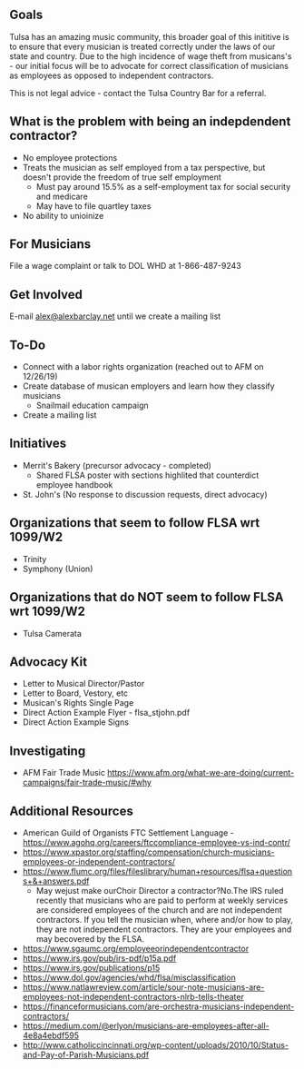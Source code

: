 ## Goals
Tulsa has an amazing music community, this broader goal of this inititive is to ensure that every musician is treated correctly under the laws of our state and country. Due to the high incidence of wage theft from musicans's  - our initial focus will be to advocate for correct classification of musicians as employees as opposed to independent contractors. 

This is not legal advice - contact the Tulsa Country Bar for a referral. 

## What is the problem with being an indepdendent contractor?
- No employee protections
- Treats the musician as self employed from a tax perspective, but doesn't provide the freedom of true self employment 
   - Must pay around 15.5% as a self-employment tax for social security and medicare
   - May have to file quartley taxes
 - No ability to unioinize

## For Musicians 
File a wage complaint or talk to DOL WHD at 1-866-487-9243

## Get Involved
E-mail alex@alexbarclay.net until we create a mailing list

## To-Do 
- Connect with a labor rights organization (reached out to AFM on 12/26/19) 
- Create database of musican employers and learn how they classify musicians 
   - Snailmail education campaign
- Create a mailing list 

## Initiatives
- Merrit's Bakery (precursor advocacy - completed)
   - Shared FLSA poster with sections highlited that counterdict employee handbook
- St. John's (No response to discussion requests, direct advocacy) 

## Organizations that seem to follow FLSA wrt 1099/W2
- Trinity 
- Symphony (Union) 
 
## Organizations that do NOT seem to follow FLSA wrt 1099/W2
- Tulsa Camerata

## Advocacy Kit
- Letter to Musical Director/Pastor
- Letter to Board, Vestory, etc
- Musican's Rights Single Page
- Direct Action Example Flyer - flsa_stjohn.pdf
- Direct Action Example Signs 

## Investigating 
- AFM Fair Trade Music https://www.afm.org/what-we-are-doing/current-campaigns/fair-trade-music/#why

## Additional Resources 
- American Guild of Organists FTC Settlement Language - https://www.agohq.org/careers/ftccompliance-employee-vs-ind-contr/
- https://www.xpastor.org/staffing/compensation/church-musicians-employees-or-independent-contractors/
- https://www.flumc.org/files/fileslibrary/human+resources/flsa+questions+&+answers.pdf
   - May wejust make ourChoir Director a contractor?No.The IRS ruled recently that musicians who are paid to perform at weekly services are considered employees of the church and are not independent contractors.  If you tell the musician when, where and/or how to play, they are not independent contractors.  They are your employees and may becovered by the FLSA.
- https://www.sgaumc.org/employeeorindependentcontractor
- https://www.irs.gov/pub/irs-pdf/p15a.pdf
- https://www.irs.gov/publications/p15
- https://www.dol.gov/agencies/whd/flsa/misclassification
- https://www.natlawreview.com/article/sour-note-musicians-are-employees-not-independent-contractors-nlrb-tells-theater
- https://financeformusicians.com/are-orchestra-musicians-independent-contractors/
- https://medium.com/@erlyon/musicians-are-employees-after-all-4e8a4ebdf595
- http://www.catholiccincinnati.org/wp-content/uploads/2010/10/Status-and-Pay-of-Parish-Musicians.pdf
